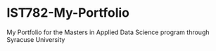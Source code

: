 # IST782-My-Portfolio
My Portfolio for the Masters in Applied Data Science program through Syracuse University
